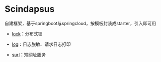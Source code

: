 # Scindapsus

自建框架，基于springboot与springcloud，按模板封装成starter，引入即可用

- [lock]：分布式锁

- [log]：日志脱敏、请求日志打印

- [surl]：短网址服务

[lock]:/lock/README.md

[log]:/log/README.md

[surl]:/surl/README.md